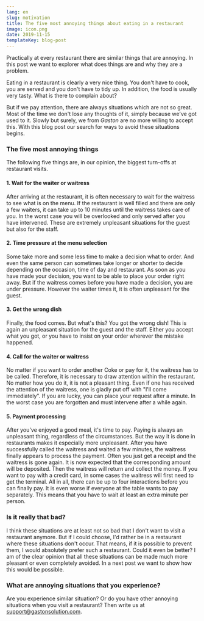 ```yaml
---
lang: en
slug: motivation
title: The five most annoying things about eating in a restaurant
image: icon.png
date: 2019-11-15
templateKey: blog-post
---
```


Practically at every restaurant there are similar things that are annoying. In this post we want to explorer what does things are and why they are a problem.

Eating in a restaurant is clearly a very nice thing. You don't have to cook, you are served and you don't have to tidy up. In addition, the food is usually very tasty. What is there to complain about?

But if we pay attention, there are always situations which are not so great. Most of the time we don't lose any thoughts of it, simply because we've got used to it. Slowly but surely, we from <i>Gaston</i> are no more willing to accept this. With this blog post our search for ways to avoid these situations begins.

### The five most annoying things

The following five things are, in our opinion, the biggest turn-offs at restaurant visits.

#### 1. Wait for the waiter or waitress

After arriving at the restaurant, it is often necessary to wait for the waitress to see what is on the menu. If the restaurant is well filled and there are only a few waiters, it can take up to 10 minutes until the waitress takes care of you. In the worst case you will be overlooked and only served after you have intervened. These are extremely unpleasant situations for the guest but also for the staff.

#### 2. Time pressure at the menu selection

Some take more and some less time to make a decision what to order. And even the same person can sometimes take longer or shorter to decide depending on the occasion, time of day and restaurant. As soon as you have made your decision, you want to be able to place your order right away. But if the waitress comes before you have made a decision, you are under pressure. However the waiter times it, it is often unpleasant for the guest.

#### 3. Get the wrong dish

Finally, the food comes. But what's this? You got the wrong dish! This is again an unpleasant situation for the guest and the staff. Either you accept what you got, or you have to insist on your order wherever the mistake happened.

#### 4. Call for the waiter or waitress

No matter if you want to order another Coke or pay for it, the waitress has to be called. Therefore, it is necessary to draw attention within the restaurant. No matter how you do it, it is not a pleasant thing. Even if one has received the attention of the waitress, one is gladly put off with \"I'll come immediately\". If you are lucky, you can place your request after a minute. In the worst case you are forgotten and must intervene after a while again.

#### 5. Payment processing

After you've enjoyed a good meal, it's time to pay. Paying is always an unpleasant thing, regardless of the circumstances. But the way it is done in restaurants makes it especially more unpleasant. After you have successfully called the waitress and waited a few minutes, the waitress finally appears to process the payment. Often you just get a receipt and the waitress is gone again. It is now expected that the corresponding amount will be deposited. Then the waitress will return and collect the money. If you want to pay with a credit card, in some cases the waitress will first need to get the terminal. All in all, there can be up to four interactions before you can finally pay. It is even worse if everyone at the table wants to pay separately. This means that you have to wait at least an extra minute per person.

### Is it really that bad?

I think these situations are at least not so bad that I don't want to visit a restaurant anymore. But if I could choose, I'd rather be in a restaurant where these situations don't occur. That means, if it is possible to prevent them, I would absolutely prefer such a restaurant. Could it even be better? I am of the clear opinion that all these situations can be made much more pleasant or even completely avoided. In a next post we want to show how this would be possible.

### What are annoying situations that you experience?

Are you experience similar situation? Or do you have other annoying situations when you visit a restaurant? Then write us at support@gastonsolution.com.
